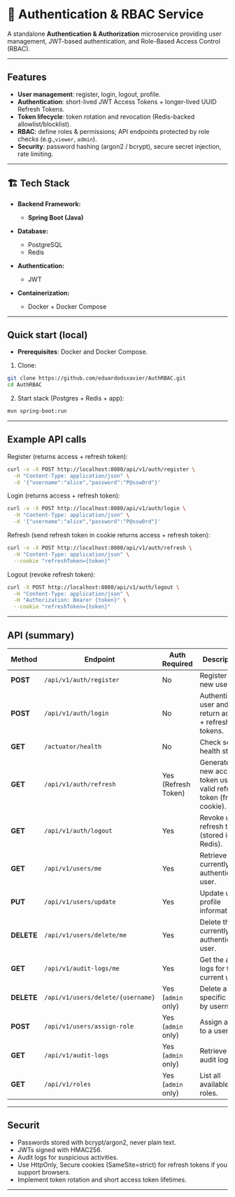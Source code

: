 # 🔐 Authentication & RBAC Service

A standalone **Authentication & Authorization** microservice providing user management, JWT-based authentication, and Role-Based Access Control (RBAC).

---

## Features

- **User management**: register, login, logout, profile.
- **Authentication**: short-lived JWT Access Tokens + longer-lived UUID Refresh Tokens.
- **Token lifecycle**: token rotation and revocation (Redis-backed allowlist/blocklist).
- **RBAC**: define roles & permissions; API endpoints protected by role checks (e.g.,`viewer`, `admin`).
- **Security**: password hashing (argon2 / bcrypt), secure secret injection, rate limiting.

---

## 🏗️ Tech Stack 

* **Backend Framework:**
  * **Spring Boot (Java)**

* **Database:**
  * PostgreSQL 
  * Redis 

* **Authentication:**
  * JWT 

* **Containerization:**
  * Docker + Docker Compose

---

## Quick start (local)

- **Prerequisites**: Docker and Docker Compose.

1. Clone:
```bash
git clone https://github.com/eduardodsxavier/AuthRBAC.git
cd AuthRBAC
```

2. Start stack (Postgres + Redis + app):

```bash
mvn spring-boot:run
```

---

## Example API calls

Register (returns access + refresh token):

```bash
curl -v -X POST http://localhost:8080/api/v1/auth/register \
  -H "Content-Type: application/json" \
  -d '{"username":"alice","password":"P@ssw0rd"}'
```

Login (returns access + refresh token):

```bash
curl -v -X POST http://localhost:8080/api/v1/auth/login \
  -H "Content-Type: application/json" \
  -d '{"username":"alice","password":"P@ssw0rd"}'
```

Refresh (send refresh token in cookie returns access + refresh token):

```bash
curl -v -X POST http://localhost:8080/api/v1/auth/refresh \
  -H "Content-Type: application/json" \
  --cookie "refreshToken={token}"
```

Logout (revoke refresh token):

```bash
curl -X POST http://localhost:8080/api/v1/auth/logout \
  -H "Content-Type: application/json" \
  -H "Authorization: Bearer {token}" \
  --cookie "refreshToken={token}"
```

---

## API (summary)

| **Method** | **Endpoint**                      | **Auth Required**   | **Description**                                                        |
| ---------- | --------------------------------- | ------------------- | ---------------------------------------------------------------------- |
| **POST**   | `/api/v1/auth/register`           | No                  | Register a new user.                                                   |
| **POST**   | `/api/v1/auth/login`              | No                  | Authenticate user and return access + refresh tokens.                  |
| **GET**    | `/actuator/health`                | No                  | Check server health status.                                            |
| **GET**    | `/api/v1/auth/refresh`            | Yes (Refresh Token) | Generate a new access token using a valid refresh token (from cookie). |
| **GET**    | `/api/v1/auth/logout`             | Yes                 | Revoke user refresh token (stored in Redis).                           |
| **GET**    | `/api/v1/users/me`                | Yes                 | Retrieve the currently authenticated user.                             |
| **PUT**    | `/api/v1/users/update`            | Yes                 | Update user profile information.                                       |
| **DELETE** | `/api/v1/users/delete/me`         | Yes                 | Delete the currently authenticated user.                               |
| **GET**    | `/api/v1/audit-logs/me`           | Yes                 | Get the audit logs for the current user.                               |
| **DELETE** | `/api/v1/users/delete/{username}` | Yes (`admin` only)  | Delete a specific user by username.                                    |
| **POST**   | `/api/v1/users/assign-role`       | Yes (`admin` only)  | Assign a role to a user.                                               |
| **GET**    | `/api/v1/audit-logs`              | Yes (`admin` only)  | Retrieve all audit logs.                                               |
| **GET**    | `/api/v1/roles`                   | Yes (`admin` only)  | List all available roles.                                              |


---

## Securit


* Passwords stored with bcrypt/argon2, never plain text.
* JWTs signed with HMAC256.
* Audit logs for suspicious activities.
* Use HttpOnly, Secure cookies (SameSite=strict) for refresh tokens if you support browsers.
* Implement token rotation and short access token lifetimes.

---
